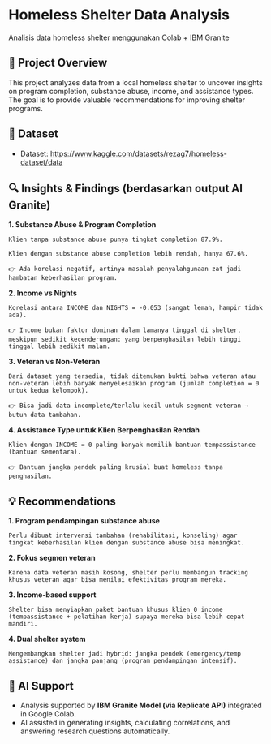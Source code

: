 # Homeless Shelter Data Analysis
Analisis data homeless shelter menggunakan Colab + IBM Granite

## 📌 Project Overview
This project analyzes data from a local homeless shelter to uncover insights on program completion, substance abuse, income, and assistance types. The goal is to provide valuable recommendations for improving shelter programs.

## 📂 Dataset

- Dataset: https://www.kaggle.com/datasets/rezag7/homeless-dataset/data 

## 🔍 Insights & Findings (berdasarkan output AI Granite)

**1.   Substance Abuse & Program Completion**
     
    Klien tanpa substance abuse punya tingkat completion 87.9%.
    
    Klien dengan substance abuse completion lebih rendah, hanya 67.6%.
     
    👉 Ada korelasi negatif, artinya masalah penyalahgunaan zat jadi hambatan keberhasilan program.

**2.   Income vs Nights**
     
    Korelasi antara INCOME dan NIGHTS = -0.053 (sangat lemah, hampir tidak ada).
     
    👉 Income bukan faktor dominan dalam lamanya tinggal di shelter, meskipun sedikit kecenderungan: yang berpenghasilan lebih tinggi tinggal lebih sedikit malam.

**3.   Veteran vs Non-Veteran**
      
    Dari dataset yang tersedia, tidak ditemukan bukti bahwa veteran atau non-veteran lebih banyak menyelesaikan program (jumlah completion = 0 untuk kedua kelompok).
      
    👉 Bisa jadi data incomplete/terlalu kecil untuk segment veteran → butuh data tambahan.

**4.   Assistance Type untuk Klien Berpenghasilan Rendah**

    Klien dengan INCOME = 0 paling banyak memilih bantuan tempassistance (bantuan sementara).
    
    👉 Bantuan jangka pendek paling krusial buat homeless tanpa penghasilan.

## 💡 Recommendations

**1.   Program pendampingan substance abuse**

    Perlu dibuat intervensi tambahan (rehabilitasi, konseling) agar tingkat keberhasilan klien dengan substance abuse bisa meningkat.

**2.   Fokus segmen veteran**

    Karena data veteran masih kosong, shelter perlu membangun tracking khusus veteran agar bisa menilai efektivitas program mereka.

**3.  Income-based support**

    Shelter bisa menyiapkan paket bantuan khusus klien 0 income (tempassistance + pelatihan kerja) supaya mereka bisa lebih cepat mandiri.

**4.  Dual shelter system**

    Mengembangkan shelter jadi hybrid: jangka pendek (emergency/temp assistance) dan jangka panjang (program pendampingan intensif).

## 🤖 AI Support
- Analysis supported by **IBM Granite Model (via Replicate API)** integrated in Google Colab.  
- AI assisted in generating insights, calculating correlations, and answering research questions automatically.
